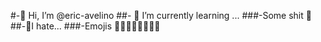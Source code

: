 #-👋 Hi, I’m @eric-avelino
##- 🌱 I’m currently learning ...
###-Some shit 💩 
##-🤢I hate...
###-Emojis 🤣😁😂🤣😘😍😍😃
<!---
eric-avelino/eric-avelino is a ✨ special ✨ repository because its `README.md` (this file) appears on your GitHub profile.
You can click the Preview link to take a look at your changes.
--->
